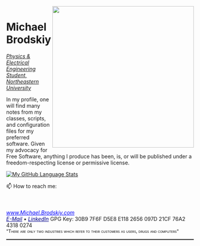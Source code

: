 <img align='right' src="https://github-readme-stats.vercel.app/api?username=MDBrodskiy&show_icons=true&theme=dark" width="380">
<h1>Michael Brodskiy</h1>
<p><em><u>Physics & Electrical Engineering Student, Northeastern University</u></em></p>
In my profile, one will find many notes from my classes, scripts, and configuration files for my preferred software. Given my advocacy for Free Software, anything I produce has been, is, or will be published under a freedom-respecting license or permissive license.

[![My GitHub Language Stats](https://github-readme-stats.vercel.app/api/top-langs/?username=MDBrodskiy&langs_count=5&theme=tokyonight)]()

📫 How to reach me:
<link rel="stylesheet" href="https://cdn.jsdelivr.net/npm/fork-awesome@1.1.7/css/fork-awesome.min.css" integrity="sha256-gsmEoJAws/Kd3CjuOQzLie5Q3yshhvmo7YNtBG7aaEY=" crossorigin="anonymous">
<br/><br/>
<a href="http://Michael.Brodskiy.com" style="color:blue"><i class="fa fa-globe-w" style="font-size:20px;color:#1E88E5"></i><i>www.Michael.Brodskiy.com</i></a><br/>
<a href="mailto:MBrodskiy@Member.FSF.org" style="color:darkblue"><i class="fa fa-github-square" aria-hidden="true" style="font-size:20px;color:#211F1F"></i><i>E-Mail</i></a>
•
<a href="https://www.linkedin.com/in/MBrodskiy/?locale=en_US" style="color:darkblue"><i class="fa fa-linkedin-square" aria-hidden="true" style="font-size:20px;color:#0072B1"></i><i>LinkedIn</i></a>
GPG Key: <a href"http://michael.brodskiy.com/Key.asc">30B9 7F6F D5E8 E118 2656  097D 21CF 76A2 4318 0274</a>
<br/>
<a style="color:black;font-variant:small-caps;font-size:12px;font-style:bold;">"There are only two industries which refer to their customers as users, drugs and computers"</a>
<br/>
<hr style="height:2px" color="grey">
<br/><br/><br/><br/>
